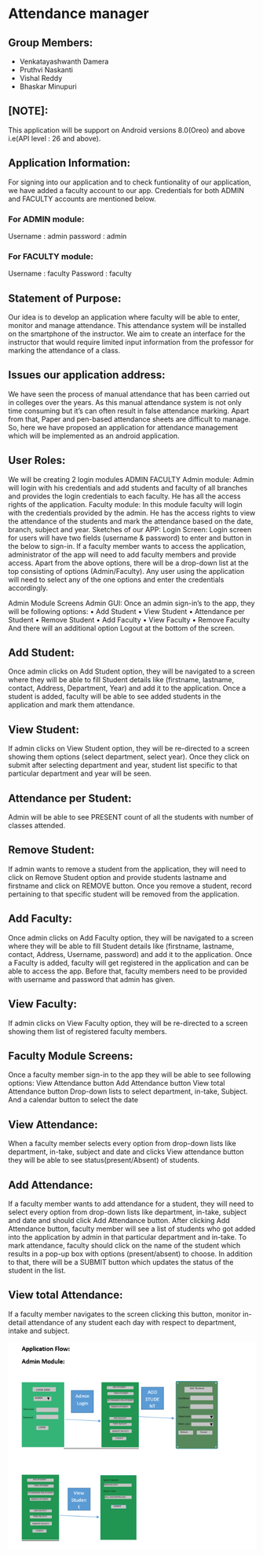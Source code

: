 # Attendance manager

## Group Members:
* Venkatayashwanth Damera
* Pruthvi Naskanti
* Vishal Reddy
* Bhaskar Minupuri

## [NOTE]:
This application will be support on Android versions 8.0(Oreo) and above i.e(API level : 26 and above).

## Application Information:
For signing into our application and to check funtionality of our application, we have added a faculty account to our app. Credentials for both ADMIN and FACULTY accounts are 
mentioned below.

### For ADMIN module:
Username : admin
password : admin

### For FACULTY module:
Username : faculty
Password : faculty


## Statement of Purpose:
Our idea is to develop an application where faculty will be able to enter, monitor and manage attendance. This attendance system will be installed on the smartphone of the instructor. We aim to create an interface for the instructor that would require limited input information from the professor for marking the attendance of a class. 

## Issues our application address:
We have seen the process of manual attendance that has been carried out in colleges over the years. As this manual attendance system is not only time consuming but it’s can often result in false attendance marking. Apart from that, Paper and pen-based attendance sheets are difficult to manage. So, here we have proposed an application for attendance management which will be implemented as an android application.

## User Roles:
We will be creating 2 login modules
ADMIN
FACULTY
Admin module: Admin will login with his credentials and add students and faculty of all branches and provides the login credentials to each faculty. He has all the access rights of the application.
Faculty module: In this module faculty will login with the credentials provided by the admin. He has the access rights to view the attendance of the students and mark the attendance based on the date, branch, subject and year.
Sketches of our APP:
Login Screen:
Login screen for users will have two fields (username & password) to enter and button in the below to sign-in.
If a faculty member wants to access the application, administrator of the app will need to add faculty members and provide access.
Apart from the above options, there will be a drop-down list at the top consisting of options (Admin/Faculty). Any user using the application will need to select any of the one options and enter the credentials accordingly.
 
Admin Module Screens
Admin GUI:
Once an admin sign-in’s to the app, they will be following options:
•	Add Student
•	View Student
•	Attendance per Student
•	Remove Student
•	Add Faculty
•	View Faculty
•	Remove Faculty
And there will an additional option Logout at the bottom of the screen.
 

## Add Student:
Once admin clicks on Add Student option, they will be navigated to a screen where they will be able to fill Student details like (firstname, lastname, contact, Address, Department, Year) and add it to the application. Once a student is added, faculty will be able to see added students in the application and mark them attendance.
 



 ## View Student:
 If admin clicks on View Student option, they will be re-directed to a screen showing them options (select department, select year). Once they click on submit after selecting department and year, student list specific to that particular department and year will be seen.
 








## Attendance per Student:
Admin will be able to see PRESENT count of all the students with number of classes attended.
 







## Remove Student:
If admin wants to remove a student from the application, they will need to click on Remove Student option and provide students lastname and firstname and click on REMOVE button. Once you remove a student, record pertaining to that specific student will be removed from the application.
 

## Add Faculty:
Once admin clicks on Add Faculty option, they will be navigated to a screen where they will be able to fill Student details like (firstname, lastname, contact, Address, Username, password) and add it to the application. Once a Faculty is added, faculty will get registered in the application and can be able to access the app. Before that, faculty members need to be provided with username and password that admin has given.
 










## View Faculty:
If admin clicks on View Faculty option, they will be re-directed to a screen showing them list of registered faculty members. 
 



## Faculty Module Screens:
Once a faculty member sign-in to the app they will be able to see following options:
View Attendance button
Add Attendance button
View total Attendance button
Drop-down lists to select department, in-take, Subject.
And a calendar button to select the date

## View Attendance:
When a faculty member selects every option from drop-down lists like department, in-take, subject and date and clicks View attendance button they will be able to see status(present/Absent) of students.
 
## Add Attendance:
If a faculty member wants to add attendance for a student, they will need to select every option from drop-down lists like department, in-take, subject and date and should click Add Attendance button. 
After clicking Add Attendance button, faculty member will see a list of students who got added into the application by admin in that particular department and in-take.
To mark attendance, faculty should click on the name of the student which results in a pop-up box with options (present/absent) to choose. In addition to that, there will be a SUBMIT button which updates the status of the student in the list.
 





## View total Attendance:
If a faculty member navigates to the screen clicking this button, monitor in-detail attendance of any student each day with respect to department, intake and subject.
 




![](https://raw.githubusercontent.com/pruthvi-naskanti/Attendance-Manager/67dc029e5df21e695345e689588024ed5f7f8eec/Appflow.PNG)

                            















 



